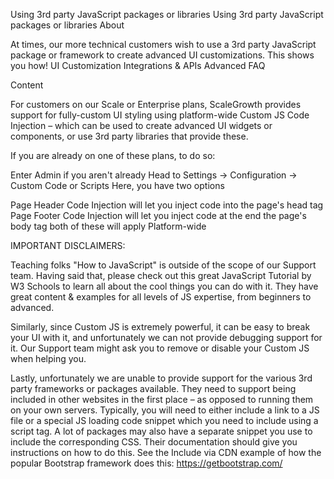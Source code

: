 Using 3rd party JavaScript packages or libraries
Using 3rd party JavaScript packages or libraries
About

At times, our more technical customers wish to use a 3rd party JavaScript package or framework to create advanced UI customizations. This shows you how!
UI Customization Integrations & APIs Advanced FAQ

Content

For customers on our Scale or Enterprise plans, ScaleGrowth provides support for fully-custom UI styling using platform-wide Custom JS Code Injection – which can be used to create advanced UI widgets or components, or use 3rd party libraries that provide these.





If you are already on one of these plans, to do so:

Enter Admin if you aren't already
Head to Settings → Configuration → Custom Code or Scripts
Here, you have two options

Page Header Code Injection will let you inject code into the page's head tag
Page Footer Code Injection will let you inject code at the end the page's body tag
both of these will apply Platform-wide


IMPORTANT DISCLAIMERS:

Teaching folks "How to JavaScript" is outside of the scope of our Support team. Having said that, please check out this great JavaScript Tutorial by W3 Schools to learn all about the cool things you can do with it. They have great content & examples for all levels of JS expertise, from beginners to advanced.


Similarly, since Custom JS is extremely powerful, it can be easy to break your UI with it, and unfortunately we can not provide debugging support for it. Our Support team might ask you to remove or disable your Custom JS when helping you.


Lastly, unfortunately we are unable to provide support for the various 3rd party frameworks or packages available. They need to support being included in other websites in the first place – as opposed to running them on your own servers.
Typically, you will need to either include a link to a JS file or a special JS loading code snippet which you need to include using a script tag. A lot of packages may also have a separate snippet you use to include the corresponding CSS. Their documentation should give you instructions on how to do this. See the Include via CDN example of how the popular Bootstrap framework does this: https://getbootstrap.com/ 





